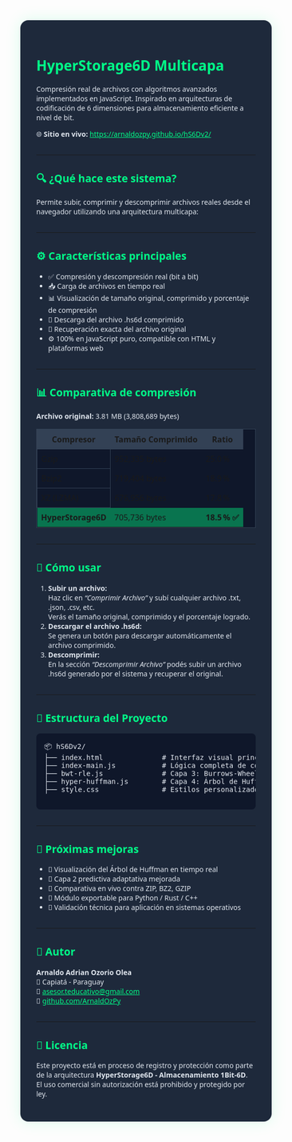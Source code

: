 <div style="max-width: 900px; margin: auto; padding: 2rem; background-color: #1e293b; color: #e2e8f0; font-family: 'Segoe UI', sans-serif; border-radius: 1rem; box-shadow: 0 0 30px rgba(0,255,136,0.15);">

  <h1 style="color: #00ff88;">HyperStorage6D Multicapa</h1>
  <p>Compresión real de archivos con algoritmos avanzados implementados en JavaScript. Inspirado en arquitecturas de codificación de 6 dimensiones para almacenamiento eficiente a nivel de bit.</p>
  
  <p>🌐 <strong>Sitio en vivo:</strong> <a href="https://arnaldozpy.github.io/hS6Dv2/" target="_blank" style="color:#00ff88;">https://arnaldozpy.github.io/hS6Dv2/</a></p>

  <hr style="border-color: #334155; margin: 2rem 0;">

  <h2 style="color: #00ff88;">🔍 ¿Qué hace este sistema?</h2>
  <p>Permite subir, comprimir y descomprimir archivos reales desde el navegador utilizando una arquitectura multicapa:</p>

  <hr style="border-color: #334155; margin: 2rem 0;">

  <h2 style="color: #00ff88;">⚙️ Características principales</h2>
  <ul>
    <li>✅ Compresión y descompresión real (bit a bit)</li>
    <li>📥 Carga de archivos en tiempo real</li>
    <li>📊 Visualización de tamaño original, comprimido y porcentaje de compresión</li>
    <li>📂 Descarga del archivo .hs6d comprimido</li>
    <li>🔁 Recuperación exacta del archivo original</li>
    <li>⚙️ 100% en JavaScript puro, compatible con HTML y plataformas web</li>
  </ul>

  <hr style="border-color: #334155; margin: 2rem 0;">

  <h2 style="color: #00ff88;">📊 Comparativa de compresión</h2>
  <p><strong>Archivo original:</strong> 3.81 MB (3,808,689 bytes)</p>
  <table style="width: 100%; border-collapse: collapse; background-color: #0f172a; border: 1px solid #334155; margin-top: 1rem;">
    <thead>
      <tr style="background-color: #334155;">
        <th style="padding: 0.5rem; border: 1px solid #334155;">Compresor</th>
        <th style="padding: 0.5rem; border: 1px solid #334155;">Tamaño Comprimido</th>
        <th style="padding: 0.5rem; border: 1px solid #334155;">Ratio</th>
      </tr>
    </thead>
    <tbody>
      <tr>
        <td style="padding: 0.5rem; border: 1px solid #334155;">Gzip</td>
        <td style="padding: 0.5rem;">952,335 bytes</td>
        <td style="padding: 0.5rem;">25.0 %</td>
      </tr>
      <tr>
        <td style="padding: 0.5rem; border: 1px solid #334155;">Bzip2</td>
        <td style="padding: 0.5rem;">719,404 bytes</td>
        <td style="padding: 0.5rem;">18.9 %</td>
      </tr>
      <tr>
        <td style="padding: 0.5rem; border: 1px solid #334155;">XZ (LZMA)</td>
        <td style="padding: 0.5rem;">676,956 bytes</td>
        <td style="padding: 0.5rem;">17.8 %</td>
      </tr>
      <tr style="background-color: #00ff8866;">
        <td style="padding: 0.5rem;"><strong>HyperStorage6D</strong></td>
        <td style="padding: 0.5rem;">705,736 bytes</td>
        <td style="padding: 0.5rem;"><strong>18.5 % ✅</strong></td>
      </tr>
    </tbody>
  </table>

  <hr style="border-color: #334155; margin: 2rem 0;">

  <h2 style="color: #00ff88;">🧪 Cómo usar</h2>
  <ol>
    <li><strong>Subir un archivo:</strong><br>
      Haz clic en <em>“Comprimir Archivo”</em> y subí cualquier archivo .txt, .json, .csv, etc.<br>
      Verás el tamaño original, comprimido y el porcentaje logrado.
    </li>
    <li><strong>Descargar el archivo .hs6d:</strong><br>
      Se genera un botón para descargar automáticamente el archivo comprimido.
    </li>
    <li><strong>Descomprimir:</strong><br>
      En la sección <em>“Descomprimir Archivo”</em> podés subir un archivo .hs6d generado por el sistema y recuperar el original.
    </li>
  </ol>

  <hr style="border-color: #334155; margin: 2rem 0;">

  <h2 style="color: #00ff88;">📁 Estructura del Proyecto</h2>
  <pre style="background-color: #0f172a; padding: 1rem; border-radius: 0.5rem; overflow-x: auto;">
📦 hS6Dv2/
├── index.html              # Interfaz visual principal
├── index-main.js           # Lógica completa de compresión y descompresión
├── bwt-rle.js              # Capa 3: Burrows-Wheeler + RLE
├── hyper-huffman.js        # Capa 4: Árbol de Huffman adaptativo
├── style.css               # Estilos personalizados
  </pre>

  <hr style="border-color: #334155; margin: 2rem 0;">

  <h2 style="color: #00ff88;">🚀 Próximas mejoras</h2>
  <ul>
    <li>📐 Visualización del Árbol de Huffman en tiempo real</li>
    <li>🔄 Capa 2 predictiva adaptativa mejorada</li>
    <li>🧪 Comparativa en vivo contra ZIP, BZ2, GZIP</li>
    <li>💽 Módulo exportable para Python / Rust / C++</li>
    <li>🔏 Validación técnica para aplicación en sistemas operativos</li>
  </ul>

  <hr style="border-color: #334155; margin: 2rem 0;">

  <h2 style="color: #00ff88;">👤 Autor</h2>
  <p>
    <strong>Arnaldo Adrian Ozorio Olea</strong><br>
    📍 Capiatá - Paraguay<br>
    📧 <a href="mailto:asesor.teducativo@gmail.com" style="color:#00ff88;">asesor.teducativo@gmail.com</a><br>
    🔗 <a href="https://github.com/ArnaldOzPy" target="_blank" style="color:#00ff88;">github.com/ArnaldOzPy</a>
  </p>

  <hr style="border-color: #334155; margin: 2rem 0;">

  <h2 style="color: #00ff88;">📄 Licencia</h2>
  <p>
    Este proyecto está en proceso de registro y protección como parte de la arquitectura <strong>HyperStorage6D - Almacenamiento 1Bit-6D</strong>.<br>
    El uso comercial sin autorización está prohibido y protegido por ley.
  </p>

</div>
